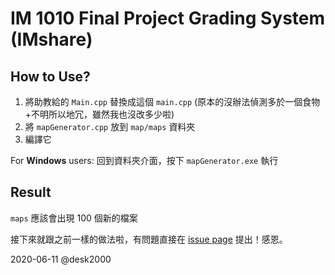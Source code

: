 # IM 1010 Final Project Grading System (IMshare)

## How to Use?

1. 將助教給的 `Main.cpp` 替換成這個 `main.cpp` (原本的沒辦法偵測多於一個食物+不明所以地冗，雖然我也沒改多少啦)
2. 將 `mapGenerator.cpp` 放到 `map/maps` 資料夾
3. 編譯它

For **Windows** users:
回到資料夾介面，按下 `mapGenerator.exe` 執行


## Result
`maps` 應該會出現 100 個新的檔案



接下來就跟之前一樣的做法啦，有問題直接在 [issue page](https://github.com/desk2000/IMshare/issues) 提出！感恩。

2020-06-11 @desk2000